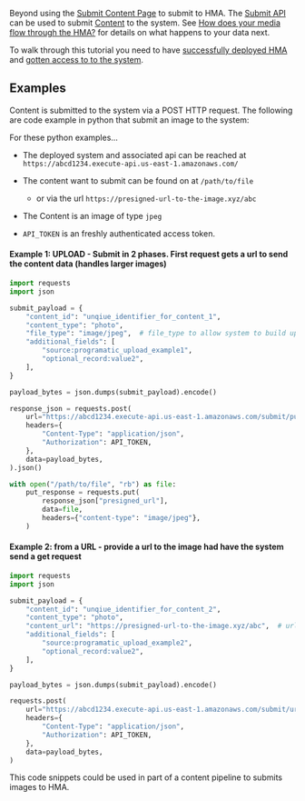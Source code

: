 Beyond using the [Submit Content Page](Submit-Content) to submit to HMA. The [Submit API](Content-Submissions-API) can be used to submit [Content](Glossary#hasher) to the system. See [How does your media flow through the HMA?](How-does-your-media-flow-through-HMA?) for details on what happens to your data next.

To walk through this tutorial you need to have [successfully deployed HMA](Installation) and [gotten access to to the system](Granting-access-to-more-users).

Examples
-----------
Content is submitted to the system via a POST HTTP request. The following are code example in python that submit an image to the system:

For these python examples...

* The deployed system and associated api can be reached at `https://abcd1234.execute-api.us-east-1.amazonaws.com/`
* The content want to submit can be found on at `/path/to/file`
    * or via the url `https://presigned-url-to-the-image.xyz/abc`

* The Content is an image of type `jpeg`
* `API_TOKEN` is an freshly authenticated access token.


#### Example 1: UPLOAD - Submit in 2 phases. First request gets a url to send the content data (handles larger images)
```python
import requests
import json

submit_payload = {
    "content_id": "unqiue_identifier_for_content_1",
    "content_type": "photo",
    "file_type": "image/jpeg",  # file_type to allow system to build upload url
    "additional_fields": [
        "source:programatic_upload_example1",
        "optional_record:value2",
    ],
}

payload_bytes = json.dumps(submit_payload).encode()

response_json = requests.post(
    url="https://abcd1234.execute-api.us-east-1.amazonaws.com/submit/put-url/",
    headers={
        "Content-Type": "application/json",
        "Authorization": API_TOKEN,
    },
    data=payload_bytes,
).json()

with open("/path/to/file", "rb") as file:
    put_response = requests.put(
        response_json["presigned_url"],
        data=file,
        headers={"content-type": "image/jpeg"},
    )
```


#### Example 2: from a URL -  provide a url to the image had have the system send a get request
```python
import requests
import json

submit_payload = {
    "content_id": "unqiue_identifier_for_content_2",
    "content_type": "photo",
    "content_url": "https://presigned-url-to-the-image.xyz/abc",  # url to image
    "additional_fields": [
        "source:programatic_upload_example2",
        "optional_record:value2",
    ],
}

payload_bytes = json.dumps(submit_payload).encode()

requests.post(
    url="https://abcd1234.execute-api.us-east-1.amazonaws.com/submit/url/",
    headers={
        "Content-Type": "application/json",
        "Authorization": API_TOKEN,
    },
    data=payload_bytes,
)
```

This code snippets could be used in part of a content pipeline to submits images to HMA.

